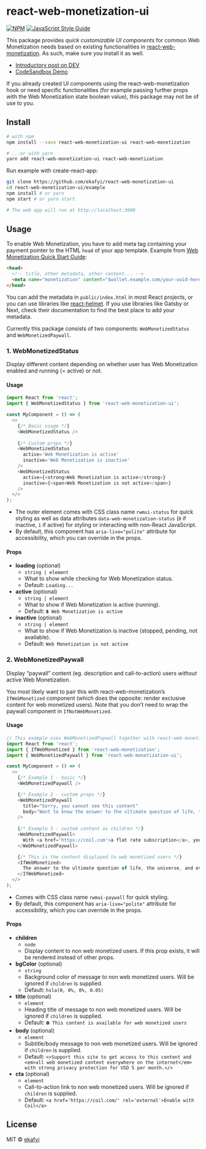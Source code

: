 # react-web-monetization-ui

[![NPM](https://img.shields.io/npm/v/react-web-monetization-ui.svg)](https://www.npmjs.com/package/react-web-monetization-ui) [![JavaScript Style Guide](https://img.shields.io/badge/code_style-standard-brightgreen.svg)](https://standardjs.com)

This package provides _quick customizable UI components_ for common Web Monetization needs based on existing functionalities in [react-web-monetization](https://github.com/sharafian/react-web-monetization). As such, make sure you install it as well.

- [Introductory post on DEV](https://dev.to/ekafyi/published-my-first-react-component-library-react-web-monetization-ui-55ba)
- [CodeSandbox Demo](https://codesandbox.io/s/react-web-monetization-ui-examples-5r1ck)

If you already created UI components using the react-web-monetization hook or need specific functionalities (for example passing further props with the Web Monetization state boolean value), this package may not be of use to you.

## Install

```bash
# with npm
npm install --save react-web-monetization-ui react-web-monetization

# ...or with yarn
yarn add react-web-monetization-ui react-web-monetization
```

Run example with create-react-app:

```bash
git clone https://github.com/ekafyi/react-web-monetization-ui
cd react-web-monetization-ui/example
npm install # or yarn
npm start # or yarn start

# The web app will run at http://localhost:3000
```

## Usage

To enable Web Monetization, you have to add meta tag containing your payment pointer to the HTML `head` of your app template. Example from [Web Monetization Quick Start Guide](https://webmonetization.org/docs/getting-started):

```html
<head>
  <!-- title, other metadata, other content... -->
  <meta name="monetization" content="$wallet.example.com/your-uuid-here">
</head>
```

You can add the metadata in `public/index.html` in most React projects, or you can use libraries like [react-helmet](https://github.com/nfl/react-helmet). If you use libraries like Gatsby or Next, check their documentation to find the best place to add your metadata.

Currently this package consists of two components: `WebMonetizedStatus` and `WebMonetizedPaywall`.

### 1. WebMonetizedStatus

Display different content depending on whether user has Web Monetization enabled and running (= active) or not.

#### Usage

```js
import React from 'react';
import { WebMonetizedStatus } from 'react-web-monetization-ui';

const MyComponent = () => (
  <>    
    {/* Basic usage */}
    <WebMonetizedStatus />
    
    {/* Custom props */}
    <WebMonetizedStatus
      active='Web Monetization is active'
      inactive='Web Monetization is inactive'
    />
    <WebMonetizedStatus
      active={<strong>Web Monetization is active</strong>}
      inactive={<span>Web Monetization is not active</span>}
    />
  </>
);
```

- The outer element comes with CSS class name `rwmui-status` for quick styling as well as data attributes `data-web-monetization-status` (`0` if inactive, `1` if active) for styling or interacting with non-React JavaScript.
- By default, this component has `aria-live="polite"` attribute for accessibility, which you can override in the props.

#### Props

- **loading** (optional)
  - `string | element`
  - What to show while checking for Web Monetization status.
  - Default: `Loading...`
- **active** (optional)
  - `string | element`
  - What to show if Web Monetization is active (running).
  - Default: `💲 Web Monetization is active`
- **inactive** (optional)
  - `string | element`
  - What to show if Web Monetization is inactive (stopped, pending, not available).
  - Default: `Web Monetization is not active`

### 2. WebMonetizedPaywall

Display “paywall” content (eg. description and call-to-action)  users _without_ active Web Monetization. 

You most likely want to pair this with react-web-monetization’s `IfWebMonetized` component (which does the opposite: render exclusive content for web monetized users). Note that you don’t need to wrap the paywall component in `IfNotWebMonetized`.

#### Usage

```js
// This example uses WebMonetizedPaywall together with react-web-monetization's `IfWebMonetized` component
import React from 'react';
import { IfWebMonetized } from 'react-web-monetization';
import { WebMonetizedPaywall } from 'react-web-monetization-ui';

const MyComponent = () => (
  <>
    {/* Example 1 - basic */}
    <WebMonetizedPaywall />

    {/* Example 2 - custom props */}
    <WebMonetizedPaywall 
      title="Sorry, you cannot see this content"
      body="Want to know the answer to the ultimate question of life, the universe, and everything? Enable Web Monetization now."
    />
    
    {/* Example 3 - custom content as children */}
    <WebMonetizedPaywall>
      With <a href='https://coil.com'>a flat rate subscription</a>, you can support this site, get exclusive content, and explore lots of other interesting Web Monetized content.
    </WebMonetizedPaywall>

    {/* This is the content displayed to web monetized users */}
    <IfWebMonetized>
      The answer to the ultimate question of life, the universe, and everything is <strong>42</strong>.
    </IfWebMonetized>
  </>
);
```

- Comes with CSS class name `rwmui-paywall` for quick styling.
- By default, this component has `aria-live="polite"` attribute for accessibility, which you can override in the props.

#### Props

- **children**
  - `node`
  - Display content to non web monetized users. If this prop exists, it will be rendered instead of other props.
- **bgColor** (optional)
  - `string`
  - Background color of message to non web monetized users. Will be ignored if `children` is supplied.
  - Default: `hsla(0, 0%, 0%, 0.05)`
- **title** (optional)
  - `element`
  - Heading title of message to non web monetized users. Will be ignored if `children` is supplied.
  - Default: `⛔️ This content is available for web monetized users`
- **body** (optional)
  - `element`
  - Subtitle/body message to non web monetized users. Will be ignored if `children` is supplied.
  - Default: `<>Support this site to get access to this content and <em>all web monetized content everywhere on the internet</em> with strong privacy protection for USD 5 per month.</>`
- **cta** (optional)
  - `element`
  - Call-to-action link to non web monetized users. Will be ignored if `children` is supplied.
  - Default: `<a href='https://coil.com/' rel='external'>Enable with Coil</a>`

## License

MIT © [ekafyi](https://github.com/ekafyi)
